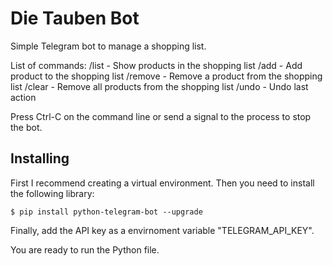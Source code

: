 # Die Tauben Bot

Simple Telegram bot to manage a shopping list.

List of commands:
/list - Show products in the shopping list
/add - Add product to the shopping list
/remove - Remove a product from the shopping list
/clear - Remove all products from the shopping list
/undo - Undo last action

Press Ctrl-C on the command line or send a signal to the process to stop the
bot.

## Installing

First I recommend creating a virtual environment.
Then you need to install the following library:

    $ pip install python-telegram-bot --upgrade

Finally, add the API key as a envirnoment variable "TELEGRAM_API_KEY".

You are ready to run the Python file.